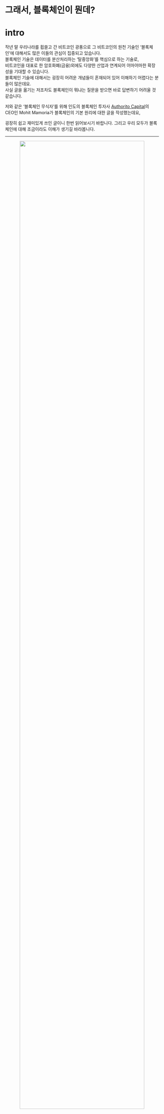 # 그래서, 블록체인이 뭔데?

# intro
작년 말 우리나라를 휩쓸고 간 비트코인 광풍으로 그 비트코인의 원천 기술인 ‘블록체인’에 대해서도 많은 이들의 관심이 집중되고 있습니다. <br />
블록체인 기술은 데이터를 분산처리하는 ‘탈중앙화’를 핵심으로 하는 기술로, <br />
비트코인을 대표로 한 암호화폐(금융)외에도 다양한 산업과 연계되어 어마어마한 확장성을 기대할 수 있습니다. <br />
블록체인 기술에 대해서는 굉장히 어려운 개념들이 혼재되어 있어 이해하기 어렵다는 분들이 많은데요. <br />
사실 글을 옮기는 저조차도 블록체인이 뭐냐는 질문을 받으면 바로 답변하기 어려울 것 같습니다.<br />

저와 같은 ‘블록체인 무식자’를 위해 인도의 블록체인 투자사 [Authorito Capital](https://authorito.com/)의 CEO인 Mohit Mamoria가 블록체인의 기본 원리에 대한 글을 작성했는데요, <br /> 

굉장히 쉽고 재미있게 쓰인 글이니 한번 읽어보시기 바랍니다. 그리고 우리 모두가 블록체인에 대해 조금이라도 이해가 생기길 바라봅니다.  <br />

-----------------
<p align = "center"><img src = "http://media.fastcampus.co.kr/wp-content/uploads/2018/04/20401933105_576c3f9bf4_b.jpg" width = 90%> </img></p>

원문 링크 : https://hackernoon.com/wtf-is-the-blockchain-1da89ba19348

여러분이 동굴 속에서 숨어서 사는 것이 아니라면, 아마 비트코인과 블록체인에 대해서는 들어보셨을 것입니다. <br />
올해의 유행어인 비트코인과 블록체인은 최근 미디어들이 가장 주목하는 주제입니다. <br />
암호 화폐를 채굴해보지 않았거나, 어떻게 동작하는지 이해하지 못하는 사람들조차 그것들에 대해 이야기하고 있을 정도입니다. <br />
나에게는 IT 기술에 익숙한 친구들보다 그렇지 않은 친구들이 더 많습니다. <br />
그들은 나에게 이러한 ‘새로운 유행어’를 설명해 주기 위해 한동안 나를 귀찮게 해 왔습니다. <br />
분명 나와 같은 감정을 느끼는 사람들이 적어도 수천 명 이상은 될 것이라고 생각합니다. <br />
이런 일이 일어나면, 모든 사람들이 주변 사람들에게 어떤 개념을 설명하기 위해 무언가를 쓸 기회가 생깁니다. <br />
그것이 이 글을 쓰게 된 목적입니다. 이 글은 어떠한 인터넷 사용자라도 이해하기 쉽게 쓰여졌습니다.<br />

----------

# 블록체인 : 우리는 왜 이렇게 복잡한 것을 필요로 할까요?
```text

  “모든 복잡한 문제에 대해 명확하고 단순하며, 잘못된 답이 있습니다.”
  — H.L. 멘켄 (미국의 저널리스트)
  
```

인터넷에 올라온 대부분의 블록체인 관련 글과 다르게, 저는 블록체인에 대해서 먼저 정의하기 이전에 ‘그것이 해결하는 문제’에 대해서 먼저 이야기해보겠습니다. <br />

당신에게 지금 해외여행 중인 ‘조’라는 친한 친구가 있다고 가정해 봅시다. <br />
조가 휴가간지 5일째 되는 날 당신에게 “나 돈이 떨어졌는데 돈 좀 꿔줘.”라고 연락을 합니다. <br />
당신은 조에게 “곧 돈 보낼게, 조금만 기다려.”라고 말하고 전화를 끊습니다. <br />

<p align ="center"> <img src="http://media.fastcampus.co.kr/wp-content/uploads/2018/04/1366347.png" width = 90%></img></p>

당신은 조의 전화를 끊고, 은행의 계좌 담당자에게 전화를 걸어 “내 계좌에서 조의 계좌로 천 달러를 이체해주세요.”라고 요청하고, 담당자는 그에 대해서 그러겠다고 답변합니다.  <br />
그는 계좌를 조회해 천 달러 이상의 잔액이 있는지 확인합니다. <br />
여러분이 넉넉한 잔액을 갖고 있기 때문에, 담당자는 ‘OK’하고 당신이 조의 계좌로 빌려준 내역을 기록합니다. <br />

<p align ="center"> <img src="http://media.fastcampus.co.kr/wp-content/uploads/2018/04/253526246.png" width = 90%></img></p>

그리고, 당신은 조에게 전화해서 “돈을 이체했으니 나중에 은행에 가서 내가 방금 송금한 천 달러 인출해.”라고 전합니다. <br />

자, 지금까지 무슨 일이 일어났나요? 당신과 조는 모두 당신의 돈을 관리하고 있는 은행을 믿었습니다. 이 과정에서 ‘실제’로 오간 ‘현찰’은 없었습니다. <br />
필요한 것은 등록부에 해당 이체내역을 기록한 것 뿐입니다. 더 정확히 말하면, 기록된 항목은 당신과 조가 컨트롤하거나 소유하지 못하는 것입니다.<br />

**이것이 바로, 현재 시스템의 문제입니다.** <br />

```text

  “우리 사이에 신뢰를 구축하기 위해, 우리는 ‘각각 개별적인’ 제 3자에 의존한다.”

```

몇 년 동안, 우리는 이러한 중개인(은행)들에게 의존하여 서로에게 믿음을 다져 왔습니다. 여러분은 “그것을 다루는 데 어떠한 문제가 있나요?”라고 물어볼 수 있습니다. <br />

문제는 그들이 수적으로 열세라는 것입니다. 만약, 사회에 혼란스러운 상황이 주입되어야 한다고 가정하면, 의도적으로 혹은 의도적이지 않게 부패된 사람/조직이 필요합니다. <br />

**– 만약 은행에 불이 나서 당신과 조와의 거래 내역이 기록된 장부가 불에 탄다면?** <br />
**– 은행 계좌 관리자가 천 달러가 아닌 천 오백 달러를 송금했다면?** <br />
**– 관리자가 일부러 실수를 저질렀다면?** <br />

```text

  “몇년 동안, 우리는 우리의 모든 달걀을 한 바구니에 담아 왔고, 다른 누군가의 바구니에도 똑같이 넣어 왔다”
  
```

과연 은행 없이도 돈을 송금할 수 있는 시스템이 존재할 수 있을까요? <br />
이 질문에 대답하기 위해, 우리는 이 문제에 대해 조금 더 깊이 파고들어서 스스로에게 물음을 던질 필요가 있습니다. <br />

잠깐 생각해 보세요. 돈을 송금하는 것이 무엇을 뜻하는 걸까요? 그냥 장부에 기입하는 것? 더 나은 고민은 거기에서 나올 것입니다. <br />

```text
  
  “다른 사람이 우리를 위해 거래 내역 등록을 대행하는 방법 이외에, 우리 사이에 등록을 유지할 수 있는 또 다른 방법이 있을까?”

```

자, 이것은 깊이 생각해 볼 만한 가치가 있는 질문입니다. 그리고 그에 대한 답변은 여러분이 생각했던 그대로입니다. <br />
블록체인이 위의 질문에 대한 답이 될 수 있습니다.  <br />
블록체인은 그것을 ‘다른 누군가에게 의존’하는 대신에 ‘우리들 사이’에 등록을 유지할 수 있는 방법입니다. <br />

이제 조금씩 이해가 되시나요? 좋습니다. 여러분의 머릿속에 몇 가지 의문점이 떠오르기 시작하면, 우리는 이 블록체인이라는 등록 방법이 어떤 식으로 작동하는 지 알 수 있을 겁니다. <br />

# 좋아요. 블록체인은 어떻게 움직이나요?
이 방법의 필수적인 선행 조건은 당신과 같이 **제 3자에게 의존하지 않으려는 사람들의 수가 충분해야 한다는 것**입니다. <br />
그래야만 이 사람들의 모임이 자체적으로 ‘등록 방법’을 관리할 수 있습니다. <br />

```text

  “만약 비트코인이 유행할 경우를 대비해, 비트코인을 구입하는 것은 의미가 있습니다. 많은 사람들이 이와 같은 생각을 갖고 있다면, 그것은 ‘자기 충족적 예언’이 될 것입니다.”
  — 2009년, 나카모토 사토시(비트코인 개발자)

```
몇 명이면 충분할까요? 적어도 세 명은 필요합니다. 예를 들어, 10명의 사람들이 은행이나 제 3자에 대해서 필요없다 생각한다고 가정해봅시다. <br />
상호 합의에 따라, 그들은 서로 다른 사람의 신원에 대해 모른 채 서로의 계좌에 대한 세부 내용을 알고 있습니다. <br />
<p align ="center"> <img src="http://media.fastcampus.co.kr/wp-content/uploads/2018/04/2326436.png" width = 90%></img></p>
**1. 비어있는 폴더** <br />
처음에는 빈 폴더만 있으면 됩니다. 이 10명의 사람들은 모두 현재 비어 있는 폴더에 페이지를 계속 추가할 것입니다. <br />
그리고 이 페이지 모음은 거래 과정을 추적하는 레지스터를 형성할 것입니다. <br />

**2. 거래가 발생했을 때** <br />
네트워크에 있는 모든 사람들은 빈 페이지와 펜을 손에 들고 있으며, 시스템 내에서 발생하는 모든 거래 내역에 대해 작성할 수 있습니다. <br />

2번 사람이 9번 사람에게 10달러를 보내고 싶다면, 2번 사람은 송금을 위해, 모든 사람들에게 소리 치면서, “제가 지금 9번 사람에게 10달러를 보낼거예요. 그러니, 여러분 모두 이것을 여러분의 페이지에 적어 두세요.” 라고 말합니다. <br />

<p align ="center"> <img src="http://media.fastcampus.co.kr/wp-content/uploads/2018/04/2132633.png" width = 90%></img></p>

2번 사람이 9번 사람에게 10달러를 보내기 위해 충분한 잔고가 있는지 모든 사람들이 확인하고, 계좌 잔고가 충분하다고 확인되면 모든 사람들이 자신의 빈 페이지에 해당 거래 내역을 기록합니다. 이 과정을 거치면, 거래가 완료된 것으로 간주합니다.
<p align ="center"> <img src="http://media.fastcampus.co.kr/wp-content/uploads/2018/04/236363757.png" width = 90%></img></p>

**3. 거래가 계속 이루어질 때** <br />
시간이 흐르면, 네트워크 내의 많은 사람들이 다른 사람들에게 돈을 보낼 필요성을 느끼게 됩니다. <br />
거래를 할 때마다, 그것을 다른 모든 사람들에게 알리고, 똑같이 페이지에 내역을 기록합니다. <br />

이 과정은 페이지 내 빈 공간이 없어질 때까지 계속됩니다. <br />
한 페이지에 10개의 거래내역을 기록할 수 있는 공간이 있다면, 10번 째의 거래 내역이 기록되는 순간, 모든 사용자는 거래 내역을 기록할 공간이 부족해집니다. <br />
<p align ="center"> <img src="http://media.fastcampus.co.kr/wp-content/uploads/2018/04/23634773.png" width = 90%></img></p>
이제 페이지를 폴더에 넣고 새 페이지를 꺼내서 위의 두 단계에서 설명한 과정을 반복해야 합니다. <br />

**4. 페이지의 보관** <br />
페이지를 폴더에 넣기 전에, 그것을 네트워크 상의 모든 사람들이 동의하는 고유한 열쇠로 봉인해야 합니다. <br />
그것을 봉인함으로써, 우리는 복사본이 모두의 폴더에 넣어진 후에, 그 누구도 변경할 수 없도록 할 것입니다. <br />
폴더에 넣으면 언제까지라도 항상 폴더 안에 보존된 상태로 남아 있게 됩니다. <br />
뿐만 아니라 모두가 그 열쇠를 신뢰하는 경우에는 페이지에 기록된 내용도 신뢰하게 됩니다. 따라서, 이 페이지를 봉인하는 것이 이 방법의 가장 핵심입니다. <br />

이전에 제 3자나 중개인은 우리에게 그들이 장부에 적은 것은 절대 변경되지 않을 것이라는 신뢰를 주었습니다. <br />
위와 같은 분산되고 분권화된 시스템에서는 ‘봉인한 열쇠’가 대신 신뢰를 주는 도구가 될 것입니다.<br />

# 거참 재미있네요. 그럼 페이지는 어떻게 봉인하나요?
그 페이지를 어떻게 봉인하는지 알아내기 전에, 일반적으로 우리는 봉인이 어떻게 작동하는지 알아야 합니다. <br />
제가 해당 개념에 대해서 설명하기 위해 가정한 것들에 대한 이해가 필요합니다. <br />

**1. 마법 기계** <br />
두꺼운 벽으로 둘러싸인 기계를 상상해 보세요. <br />
이것은 실제로는 ‘해시 함수 (Hash Function)’라고 부르지만 여기에선 마법 기계라고 칭하도록 하겠습니다. <br />
만약 당신이 왼쪽 방향에서 무언가가 들어있는 상자를 보낸다면, 그 기계는 또 다른 것이 들어있는 상자를 뱉어낼 것입니다. <br />
<p align ="center"> <img src="http://media.fastcampus.co.kr/wp-content/uploads/2018/04/1241535.png" width = 90%></img></p>

예를 들어 기계를 통해 왼쪽에서 숫자 4를 보내면, 오른쪽에 ‘dcbea’라는 단어가 나온다고 해 봅시다. <br />
숫자 4가 어떻게 dcbea라는 단어로 바뀌었을까요? 아무도 모를 뿐더러, 돌이킬수 조차 없습니다.  <br />
**왼쪽에서 무엇을 넣으면 dcbea라는 단어가 나오는지 추론해 내는 것은 불가능합니다.** <br />
다만, 4번을 입력할 때마다 항상 dcbea라는 단어를 뱉어냅니다.<br />

<p align ="center"> <img src="http://media.fastcampus.co.kr/wp-content/uploads/2018/04/23637868.png" width = 90%></img></p>

26번이라는 다른 번호를 기계에 넣어 볼까요? 이번에는 94c8e라는 단어가 나왔습니다. <br />
어라, 숫자도 입력이 가능하네요? 단어 배열에는 숫자도 들어갈 수 있습니다. <br />

<p align ="center"> <img src="http://media.fastcampus.co.kr/wp-content/uploads/2018/04/23522262.png" width = 90%></img></p>

이제 다음과 같은 질문을 해 보겠습니다. “오른쪽에서 000ab, 00098, 000fa 등 000으로 시작되는 단어의 조합을 얻으려면, 왼쪽에서 어떠한 숫자를 보내야 합니까?” <br />

<p align ="center"> <img src="http://media.fastcampus.co.kr/wp-content/uploads/2018/04/2353646.png" width = 90%></img></p>

이 질문에 대해 잠시 생각해 봅시다.이미 위에서 왼쪽으로부터 보낸 단어로 오른쪽의 결과값으로 옮겨진 과정을 계산할 수 없다는 것을 이야기했습니다. <br />
이런 기계가 우리에게 주어진다면, 위의 질문에 어떻게 대답할 수 있을까요? <br />

<p align ="center"> <img src="http://media.fastcampus.co.kr/wp-content/uploads/2018/04/23523346.png" width = 90%></img></p>

저는 한가지 방법을 생각해 봤습니다. “왜 000으로 시작하는 조합의 단어가 나타날 때까지 모든 숫자들을 하나하나 입력해볼 생각을 하지 않았을까?”<br /> 
아무 생각 없이 수천 번의 시도를 해 나가다 보면 오른쪽에 원하는 값을 얻을 수 있을 것입니다. <br />

출력을 계산해 나가는 과정은 매우 어렵지만 기계는 매번 같은 단어를 숫자로 나타낸다는 점을 기억한다면, 예측되는 입력값이 필요한 결과값을 뽑아 내는지의 여부를 확인하는 것은 매우 쉽습니다. <br />

만약 제가 여러분에게 “72533이라는 숫자를 기계 왼쪽에 입력하면, 000으로 시작하는 단어를 뽑아낼 수 있나요?”라고 묻는다면, 그 대답은 얼마나 어려울 것이라고 생각하십니까? 여러분이 해야 할 일은 숫자를 기계에 입력하고 그 오른쪽에 무엇이 나오는지 확인하는 것 뿐입니다. <br />
<p align ="center"> <img src="http://media.fastcampus.co.kr/wp-content/uploads/2018/04/235236464.png" width = 90%></img></p>

이러한 기계의 중요한 특성은 다음과 같습니다. **“출력으로 입력값을 계산하는 것은 매우 어렵지만, 입력값과 출력값이 주어지면, 입력이 출력으로 이어지는지의 여부를 확인하는 것은 매우 쉽습니다.”** <br />

뒤에 이어지는 내용을 통해 위에 나타난 마법 기계(해시 함수)의 속성을 다시 한번 강조할 것입니다. <br />

**2. 이 마법 기계를 사용하여 페이지를 어떻게 봉인할 수 있나요?** <br />
위의 마법 기계를 사용해서 페이지를 봉인해 보겠습니다. 언제나 그랬듯이, 모든 상황은 우리의 상상 속에서 이루어집니다. <br />

제가 당신에게 두 박스를 드릴 것입니다. 그 중 첫번째 박스는 20893번입니다. 그러면 저는 이렇게 물어봅니다. <br />
“첫번째 상자의 숫자에 어떤 숫자를 더해야만 000으로 시작하는 단어의 조합이 나올 수 있을까요?” <br />

<p align ="center"> <img src="http://media.fastcampus.co.kr/wp-content/uploads/2018/04/23526464.png" width = 90%></img></p>

이러한 숫자를 계산해 내는 유일한 방법은 1번 항목에서 알 수 있듯이 모든 숫자를 일일히 입력해보는 것 뿐입니다. <br />

수천 번의 시도를 해서, 우리는 21191이라는 숫자를 얻어냅니다. 20893에 21191이 더해지면 (21191+20893=42084) 000으로 시작되는 00078이라는 원하는 단어의 조합이 나옵니다. <br />

<p align ="center"> <img src="http://media.fastcampus.co.kr/wp-content/uploads/2018/04/2226464.png" width = 90%></img></p>

이 경우, 21191이라는 숫자는 20893번의 ‘열쇠’가 됩니다. 페이지에 20893이라는 숫자가 적혀있다고 가정해봅니다. <br />
아무도 이 페이지를 변경할 수 없게 이 페이지를 봉인하려면, 페이지 상단에 21191이라는 인장을 찍습니다.  <br />
봉인 번호(즉, 21191)가 페이지에 고정되는 즉시 페이지는 봉인됩니다. <br />
<p align ="center"> <img src="http://media.fastcampus.co.kr/wp-content/uploads/2018/04/236464363.png" width = 90%></img></p>

봉인 번호는 ‘작업 증명(Proof Of Work)’이라고 불리며, 이것은 이 숫자를 계산하기 위해 노력했다는 사실을 의미합니다. <br />

누군가 페이지가 변경되었다는 내용을 확인하고 싶으면, 페이지의 내용에 봉인 번호를 추가하고 마법 기계에 넣으면 끝입니다. <br />
기계를 통해 000으로 시작되는 단어 조합이 나온다면, 내용은 변하지 않습니다. <br />
만약, 나온 단어가 우리가 제시한 조건을 충족시키지 못하면 페이지의 내용이 손상되어 쓸모가 없어지기 때문에 페이지 자체를 버릴 수 있습니다. <br />

우리는 유사한 봉인 메커니즘을 사용해서 모든 페이지를 봉인하고 결국에는 각각의 폴더에 정리할 수 있게 됩니다. <br />

**3. 마지막으로, 우리의 페이지를 봉인하는 것** <br />
네트워크의 거래 내역이 포함된 페이지를 봉인하려면 거래 내역 목록에 추가되어 기계에 넣어질 때, <br />
오른쪽에 000으로 시작되는 단어가 표시되는지 확인해야 합니다. <br />
(사실 000으로 시작되는 단어는 해당 함수의 동작을 설명하기 위한 예제일 뿐, 실제 동작은 비교할 수 없을 만큼 복잡합니다)<br />
<p align ="center"> <img src="http://media.fastcampus.co.kr/wp-content/uploads/2018/04/234634636.png" width = 90%></img></p>

일단 그 숫자가 기계에서 시간과 전기를 소비한 후에 계산되고 나면, 그 숫자로 페이지는 봉인됩니다. <br />
어떤 사람이 페이지 내용을 변경하려고 하는 경우, 누구나 봉인 번호를 사용하여 페이지의 무결성을 확인할 수 있습니다. <br />

이제 페이지를 닫는 것에 대해 알았으니 페이지에 10번째 거래를 끝내고 나서 더 쓸 공간이 부족해 진 상황으로 돌아가 보겠습니다. <br />

모든 사람들이 더 많은 거래 내역을 작성하기 위해 페이지를 다 쓰자마자 페이지의 봉인 번호를 계산해서 폴더에 넣을 수 있습니다. <br />
네트워크의 모든 사람이 이것을 알아내기 위해서 계산에 집중합니다. 가장 먼저 봉인 번호를 알아내는 사람이 다른 사람에게 알립니다. <br />
<p align ="center"> <img src="http://media.fastcampus.co.kr/wp-content/uploads/2018/04/235264634.png" width = 90%></img></p>

봉인 번호를 듣는 즉시, 모든 사람들이 필요한 결과값이 나오는 지 확인합니다. <br />
만약 들어맞는다면, 모든 사람들은 그들의 페이지에 해당 숫자를 적어서 그들 각각의 폴더에 넣습니다. <br />

그런데, **예를 들어 7번 사람이 봉인 번호를 사용해 필요한 결과값을 얻지 못했다면 어떻게 될까요?** 이러한 결과는 종종 일어납니다. <br />
그 원인은 다음과 같을 수 있습니다. <br />

**– 그는 네트워크에서 일어난 거래 내용을 잘못 들었을 수도 있다 <br />
– 그가 네트워크에서 일어난 거래 내용을 페이지에 잘못 썼을 수 있다 <br />
– 그는 자신이나 네트워크 상의 다른 사람에게 잘 보이기 위해, 부정 행위를 하거나 거래 내용을 쓸 때 정직하지 못한 행동을 했을 수 있다**  <br />

이유야 어쨌든간에, 7번 사람은 한가지 선택권만 가질 수 있습니다. <br />
그것은 그의 페이지를 버리고 폴더에 넣을 수 있도록 다른 사람으로부터 페이지를 복사하는 것입니다. <br />
그가 그의 페이지를 폴더에 넣지 않는 한, 그는 더 이상의 거래 내역을 기록할 수 없기 때문에, 그는 네트워크의 구성원으로 남아있을 수 없습니다. <br />

```text
  
  “대다수가 동의하는 모든 봉인 번호는 정직한 봉인 번호가 됩니다”

```

그러면 사람들은 다른 누군가가 계산해서 봉인 번호를 알려줄 것이라는 것을 알면서도 계산을 하는데 시간과 노력을 쏟는 것일까요? 그냥 앉아서 발표를 기다리는 게 낫지 않을까요?라는 의문이 들 수 있습니다. <br />

좋은 질문입니다. 여기에서 우리는 ‘인센티브’라는 것에 주목해야 합니다. <br />
블록체인 네트워크에 참여하는 사람들은 모두 보상을 받을 수 있습니다. <br />
첫 번째로 봉인 번호를 풀어내는 사람은 자신의 노력(ex. 소모된 PC 전력 및 전기의 양)에 대해 무료 코인으로 보상을 받습니다. <br />

간단히 상상해 보세요, 5번 사람이 페이지의 봉인 번호를 알아낸다면, 그는 약간의 무료 코인, 예를 들어 1달러를 받게 되는데, <br />
그것은 공기 중에서 만들어지는 것입니다. 바꿔 말하면, 5번 사람의 계좌 잔액은 다른 누군가의 계좌 잔액을 감소시키지 않고 1달러씩 증가합니다. <br />

이것이 바로 비트코인이 존재하게 된 방법입니다.<br /> 
5번이 받은 1달러는 블록체인(즉, 거래 내역을 나눠서 기록하는 네트워크)에서 거래된 첫번째 화폐입니다. 네트워크에서 각종 노력을 지속하고, 사람들은 비트 코인을 받습니다. <br />

**충분히 많은 사람들이 비트코인을 소유하면, 비트코인의 가치가 증가하여, 더 많은 사람들이 비트코인을 원하게 되고, 그것이 반복될 수록 가치는 커지게 됩니다. 이러한 보상은 모든 사람들이 네트워크에서 계속 일하게 만듭니다.** <br />

그리고 모든 사람들이 그들의 폴더 안에 있는 페이지를 없애고 나면, 그들은 새로운 빈 페이지를 꺼내서 위의 과정을 다시 반복하게 되는데, 그 과정은 영원히 반복됩니다. <br /> 
**여러분, 이것이 바로 블록체인이 구동되는 방식입니다.** <br />

아, 아직 한가지 얘기하지 않은 것이 있습니다. <br />
폴더에 이미 봉인 번호로 봉인된 5장의 페이지가 있다고 가정해 봅시다. <br />
본인을 위해 2번째 페이지로 돌아가서 거래 내역을 수정하게 된다면 어떻게 될까요?  <br />
봉인 번호는 네트워크의 모두가 거래 내역이 불일치하는 것을 확인할 수 있게끔 해줍니다. <br />
만약 수정된 거래 내역에 새로운 봉인 번호를 계산하고 대신 페이지에 별도의 라벨을 지정해 버리면 어떠한 상황이 생길까요? <br />

누군가 과거의 특정 페이지로 돌아가서 페이지(Block) 및 봉인 번호를 수정하는 것을 미연에 방지하기 위해, 봉인 번호를 계산하는 방법을 약간 뒤틀어볼 필요가 있습니다. <br />

# 봉인 번호를 무단 수정하는 것에 대한 방지 대책
제가 앞에서, 여러분에게 20893이 적힌 상자 외에도 계산을 위한 빈 상자 하나를 여러분에게 더 주었다는 것을 기억해 보세요. <br />
실제로, 블록체인의 봉인 번호를 계산하기 위해서 두 개의 상자 대신에 미리 채워진 두 개의 상자와 이미 계산된 한 개의 상자, 총 3개의 상자가 준비되어 있습니다. <br />

왼쪽에서 기계에 3개의 채워진 상자가 밀어넣어질 때, 오른쪽에서 나오는 결과값은 반드시 필요한 어떤 조건을 충족시켜야만 합니다. <br />

우리는 이미, 하나의 상자에 거래 내역이 존재하고 있고 하나의 상자에는 봉인 번호가 포함되어 있는 것을 알고 있습니다. <br />
마지막 세 번째 상자에는 이전 페이지에 대한 마법 기계의 출력이 들어가 있습니다. <br />

<p align ="center"> <img src="http://media.fastcampus.co.kr/wp-content/uploads/2018/04/236263463.png" width = 90%></img></p>

이러한 작은 방법으로, 모든 페이지는 이전에 작성된 페이지에 의존한다는 것을 알아낼 수 있습니다. <br />
따라서, 누군가가 이전 페이지를 수정해야 한다면, 그 일관성을 유지하기 위해 모든 페이지의 내용과 봉인 번호까지 변경해야 할 것입니다. <br />

위의 이야기들에서 나온 10명 중 한명이 블록체인(거래 내역이 적힌 페이지가 들어있는 폴더)의 내용을 속이고 무단으로 수정하려면, 모든 페이지의 내용을 바꾸고 봉인 번호까지 새로 계산해야 합니다.  <br />
우리는 봉인 번호를 계산해 내는 것이 얼마나 어려운지 알 수 있습니다. 그러므로, 네트워크 내 한명의 부정직한 사람은 아홉명의 정직한 사람을 이길 수 없습니다. <br />

<p align ="center"> <img src="http://media.fastcampus.co.kr/wp-content/uploads/2018/04/23246436.png" width = 90%></img></p>

정직하지 못한 사람이 속이려고 하는 그 페이지에서 네트워크 상에 또 다른 체인을 만드는 일이 일어날 수도 있지만, 그 체인은 결코 그 정직한 체인을 넘어설 수 없습니다.  <br />
단지, 한 사람의 노력과 속도는 그 동안 누적된 노력과 속도를 넘어설 수 없기 때문이다. <br />
**그러므로 네트워크에서 가장 오래 이어져 온 긴 체인이 가장 정직한 체인임을 보장받을 수 있습니다.** <br />

정직하지 못한 한 사람이 아홉명의 정직한 사람들을 이길 수 없다는 사실을 들었을 때, 여러분의 머릿속에 어떠한 다른 생각이 떠오르지 않나요? <br />

한 명이 아니라, 여섯 명이 정직하지 못한 사람들이라면? <br />

이러한 경우에, 해당 프로토콜은 실패한 것이나 마찬가지입니다. <br />
이것은 흔히 비트코인계에 알려진 “51% 공격”입니다. <br /> 
네트워크 안에 있는 대다수의 개인들이 정직하지 않게 변하여 나머지 소수를 속이기로 결정한다면, 그 체인은 목적을 잃게 될 것입니다. <br />

그리고 이것은 **블록체인이 붕괴될 수 있는 유일한 취약점**입니다. <br />
그것이 일어나기 어렵다는 것을 알지만, 시스템의 취약한 부분들을 모두 알아야 합니다. <br />
**블록체인은 군중의 대다수가 항상 정직하다는 가정 하에 만들어진 것**입니다. <br />

이것이 제가 여러분에게 설명드릴 수 있는 블록체인의 구조에 대한 모든 내용들입니다. <br />
누군가가 “그래서, 블록체인이 뭔데?”라고 묻는다면, 머릿속에 이 글을 읽어봐야 할 사람이 생각난다면, 이 글을 공유해 주시면 감사하겠습니다. <br />

# 내 멋대로 정의 preview
* 비트코인: 사토시 나카모토(익명)가 발표한 논문을 구현한 가상화폐, 블록체인위에서 작동하고 있습니다.
* 블록체인: 블록체인의 블록들을 연결한 형태
* 블록체인의 블록: 거래, 전송(트랜젝션)의 내용이 담긴 블록(원장)
* 원장: 블록체인의 블록에 들어 있는 거래 내역을 원장이라 합니다
* 분산원장: 블록체인은 블록을 모든 노드와 동일하게 공유합니다. 그렇기에 분산이라 부르며 공유한 원장은 모든 노드의 내용과 동일하다. 때문에 블록체인의 원장을 분산원장이라 부릅니다.
* 트랜젝션: 블록체인에서는 전송,거래를 트랜젝션이라 표현합니다.
* 채굴: 전송,거래가 발생하면 그 내역에 대해 승인을 해주며 승인된 거래내역을 원장이라 부르며 이 원장을 저장하기위해 블록을 새로 만들어낸다. 그리고 생성된 블록에 원장의 내용을 저장합니다. 그의 보상으로 채굴자에게는 보상(코인 및 토큰)을 보상으로 줍니다.
* 비잔티움 문제: 이건 비잔티움 문제에 대해 먼저 알아보고나서 내 정의를 보면 좋겠지만 그래도 정의를 내리자면 ‘전송했지만 시스템 상으로 전송이 성공적으로 되지 않은 그런 문제들’
* 블록체인의 구성요소: P2P Network, 합의 알고리즘, 전자서명과 Hashfunction
* 합의 알고리즘: 블록체인 네트워크에서 참가자(채굴자)들이 하나의 결과에 대한 합의를 얻기 위한 알고리즘. 어떤 채굴자가 생성해낸 블록에 대해서 정당성을 검토하며 블록체인 네트워크에서 공유하고 있는 블록들에 반영하기위해 합의 알고리즘을 사용합니다.
* P2P Network: 개인과 개인간의 통신, 서로가 때에 따라 서버가 되고 클라이언트가 됩니다.

# 블록체인 기술의 영향을 받을 분야들
은행업무와 지불만이 블록체인에 의해 영향받는 것은 아닙니다. 가까운 미래에는 여러 사업 분야들 또한 블록체인 기술을 이용할 것입니다.  <br />
 <br />
* **부동산 시장**
<p align ="center"> <img src="https://miro.medium.com/max/500/0*g6ZdF3sOabU3L5WU.jpg" width = 90%></img></p>
블록체인은 소유권 증서의 등록, 추적 및 양도에보다 효율적인 생태계를 조성하는 방법을 제공합니다. <br />
또한 당사자들이 관련 문서의 유효성을 검증할 수 있는 방법을 제공합니다. <br />
<br />
암호학에 기반한 등기부는 믿을 수 있는 방법으로 관련된 절차들을 간소화 시킬 수 있습니다. <br />
 
* **소매** <br />
<p align ="center"> <img src="https://miro.medium.com/max/500/0*nvaD1u96OfKYsegW.png" width = 90%></img></p>
몇몇 프로젝트는 블록체인을 이용하여 구매자와 판매자를 직접 연결하려고 합니다. <br />
이럴 경우 관련 중재 수수료가 발생하지 않음은 물론, 어떤 물건을 판매 할 수 있고 없는지에 대한 제한이 없어지게 됩니다. <br />
 <br />
판매자는 관련 데이터를 중앙 서버에 보관할 필요 없이 대금 지불을 받을 수 있고, 구매자는 간 편하게 가상화폐를 이용하여 물건을 살 수 있습니다. <br />

* **의료** <br />
<p align ="center"> <img src="https://miro.medium.com/max/500/0*MktKWBAWbWx2P6YY.jpg" width = 90%></img></p>
블록체인은 암호화된 데이터베이스를 통하여 사용자에게 암료 정보를 제공 할 수 있습니다. <br />
<br />
병원 정보를 분산화 된 의료 데이터베이스와 연결하고 기록을 안전하게 공유 할 수 있을 것입니다. <br />
<br />

* **인적 자원** <br />
<p align ="center"> <img src="https://miro.medium.com/max/500/0*2i2yQuBAghi7SgjW." width = 90%></img></p>
블록체인에 저장되어있는 정보를 바탕으로, 채용자는 학업 기록 등에 접속하여 주어진 정보 및 배경의 유효성을 검증할 수 있습니다. <br /> 
이 기술은 학위 조작의 위험을 줄이는 동시에, 발급 및 보관에 드는 비용을 줄일 수 있다는 장점을 가집니다. <br />
 <br />
 
# 응용 분야
• **정보 보관 시스템** <br />
몇몇 프로젝트는 저장 공간을 빌릴 수 있게끔 하는 분산화된 정보 보관 시스템을 만들고 있습니다. <br />
이를 통해 하드디스크의 용량을 빌려줘 다른 사용자의 정보를 대신 보관할 수 있게 합니다.<br />

• **재산 등록** <br />
일본 정부는 모든 부동산 기록을 블록체인 기술을 이용하여 관리하려고 합니다. <br />
일본에 실제로 존재하는 2300만개의 부동산과 500만개의 건물을블록체인에 등록하고 관리하는 크나큰 프로젝트 입니다. <br />
두바이에서도 비슷한 프로젝트를 계획중이라고 합니다. <br />

• **출생, 사망, 결혼/이혼 신고 등…**

• **공증 서비스** <br />
어떤 프로젝트들은 벌써 블록체인 기술을 이용하여 여러 정보에 대한 공증 서비스를 제공합니다. <br />
이런 서비스를 통해서 디지털 재화에 대한 생성, 변경, 소유 이전 등에 대한 “공증”을 받을 수 있습니다. <br />

• **디지털 신분** <br />
지금까지의 보안 실패와 데이터 도난은 우리의 개인 정보 보호를 아주 어렵게 만들었습니다. <br />
블록체인은 개인정보의 유효성을 검증할 수 있는 안전하고, 반박 불가능하며 불변의 독특한 시스템을 제공할 수 있습니다. <br />

• **전자 투표** <br />
예상외로, 투표용지 제작과 더불어, 투표 및 개표에 필요한 모든 인프라를 관리하는 것에 매우 높은 비용이 듭니다.<br />
이와 더불어, 현재의 시스템은 해커 공격에 취약할 뿐더러 정확한 개표수를 세는 데에 한계가 있습니다. <br />
블록체인 기술을 이용하면 투표자의 신원을 보호하면서 조작이 불가능한 투표 시스템을 만들 수 있습니다. <br />
이러한 시스템을 해킹하려면 가장 강력한 슈퍼컴퓨터 500대를 256번 합친 것과 맞먹는 프로세싱 파워를 필요로 한다고 합니다. <br />
비용이 거의 들지 않고 일반 대중에게 공개되어있다는 장점도 가지고 있습니다. <br />

• **사회보장제도와 의료제도** <br />
위에 설명된 공공서비스에 포함되는 사항일 수도 있지만, 블록체인을 이용하면 공공의료제도에 혁신을 가져다 줄 수 있습니다. <br />
여러 의료 기록을 블록체인 시스템에 기록하면 현재 의료제도의 큰 문제점을 해결 할 수 있겠습니다. <br />
현재 블록체인은 새로운 암호화폐와 관련이 깊지만, 금융권을 넘어 여러 다른 시스템에 적용 가능할까?라는 질문을 제기한다면 답은 당연히 그렇다! 일 것입니다. <br />

# reference
> * [블록체인 한번에 이해하기](https://homoefficio.github.io/2017/11/19/%EB%B8%94%EB%A1%9D%EC%B2%B4%EC%9D%B8-%ED%95%9C-%EB%B2%88%EC%97%90-%EC%9D%B4%ED%95%B4%ED%95%98%EA%B8%B0/)
>
> * [블록체인이란 무엇인가?](https://medium.com/ceta-network/2-%EB%B8%94%EB%A1%9D%EC%B2%B4%EC%9D%B8-%EA%B8%B0%EC%88%A0%EC%9D%B4%EB%9E%80-%EB%AC%B4%EC%97%87%EC%9D%B8%EA%B0%80-b98e0c7ad6d1)
